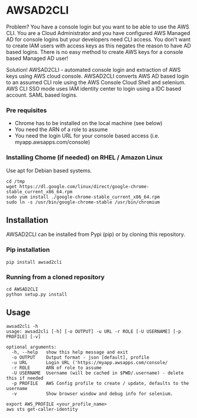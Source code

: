 # AWSAD2CLI
Problem? You have a console login but you want to be able to use the AWS CLI. You are a Cloud Administrator and you have configured AWS Managed AD for console logins but your developers need CLI access. You don't want to create IAM users with access keys as this negates the reason to have AD based logins. There is no easy method to create AWS keys for a console based Managed AD user!

Solution! AWSAD2CLI - automated console login and extraction of AWS keys using AWS cloud console. AWSAD2CLI converts AWS AD based login to an assumed CLI role using the AWS Console Cloud Shell and selenium. AWS CLI SSO mode uses IAM identity center to login using a IDC based account. SAML based logins.

### Pre requisites
- Chrome has to be installed on the local machine (see below)
- You need the ARN of a role to assume
- You need the login URL for your console based access (i.e. myapp.awsapps.com/console)

### Installing Chome (if needed) on RHEL / Amazon Linux
Use apt for Debian based systems.
```
cd /tmp
wget https://dl.google.com/linux/direct/google-chrome-stable_current_x86_64.rpm
sudo yum install ./google-chrome-stable_current_x86_64.rpm
sudo ln -s /usr/bin/google-chrome-stable /usr/bin/chromium
```

## Installation
AWSAD2CLI can be installed from Pypi (pip) or by cloning this repository.

### Pip installation
```
pip install awsad2cli
```
### Running from a cloned repository
```
cd AWSAD2CLI
python setup.py install
```

## Usage
```
awsad2cli -h
usage: awsad2cli [-h] [-o OUTPUT] -u URL -r ROLE [-U USERNAME] [-p PROFILE] [-v]

optional arguments:
  -h, --help   show this help message and exit
  -o OUTPUT    Output format - json [default], profile
  -u URL       Login URL ('https://myapp.awsapps.com/console/
  -r ROLE      ARN of role to assume
  -U USERNAME  Username (will be cached in $PWD/.username) - delete this if needed
  -p PROFILE   AWS Config profile to create / update, defaults to the username
  -v           Show browser window and debug info for selenium.

export AWS_PROFILE <your_profile_name>
aws sts get-caller-identity
```
